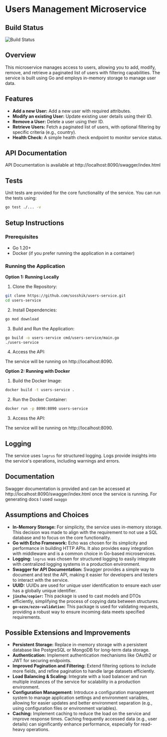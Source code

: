# Users Management Microservice

## Build Status

![Build Status](https://img.shields.io/github/actions/workflow/status/sosshik/users-service/go.yml?branch=main)


## Overview

This microservice manages access to users, allowing you to add, modify, remove, and retrieve a paginated list of users with filtering capabilities. The service is built using Go and employs in-memory storage to manage user data.

## Features

- **Add a new User:** Add a new user with required attributes.
- **Modify an existing User:** Update existing user details using their ID.
- **Remove a User:** Delete a user using their ID.
- **Retrieve Users:** Fetch a paginated list of users, with optional filtering by specific criteria (e.g., country).
- **Health Check:** A simple health check endpoint to monitor service status.

## API Documentation 

API Documentation is available at http://localhost:8090/swagger/index.html

## Tests
Unit tests are provided for the core functionality of the service. You can run the tests using:
```bash
go test ./... -v
```

## Setup Instructions
### Prerequisites
- Go 1.20+
- Docker (if you prefer running the application in a container)

### Running the Application
**Option 1: Running Locally**
1. Clone the Repository:

```bash
git clone https://github.com/sosshik/users-service.git
cd users-service
```

2. Install Dependencies:
```bash
go mod download
```
3. Build and Run the Application:

```bash
go build -o users-service cmd/users-service/main.go
./users-service
```
4. Access the API:

The service will be running on http://localhost:8090.

**Option 2: Running with Docker**
 1. Build the Docker Image:

```bash
docker build -t users-service .
```

2. Run the Docker Container:
```bash
docker run -p 8090:8090 users-service
```
3. Access the API:

The service will be running on http://localhost:8090.

## Logging
The service uses `logrus` for structured logging. Logs provide insights into the service's operations, including warnings and errors.

## Documentation
Swagger documentation is provided and can be accessed at http://localhost:8090/swagger/index.html once the service is running. For generating docs I used `swaggo`

## Assumptions and Choices
- **In-Memory Storage:** For simplicity, the service uses in-memory storage. This decision was made to align with the requirement to not use a SQL database and to focus on the core functionality.
- **Go with Echo Framework:** Echo was chosen for its simplicity and performance in building HTTP APIs. It also provides easy integration with middleware and is a common choice in Go-based microservices.
- **Logging:** `logrus` was chosen for structured logging to easily integrate with centralized logging systems in a production environment.
- **Swagger for API Documentation:** Swagger provides a simple way to document and test the API, making it easier for developers and testers to interact with the service.
- **UUID:** UUIDs are used for unique user identification to ensure each user has a globally unique identifier.
- **`jinzhu/copier`:** This package is used to cast models and DTOs efficiently, simplifying the process of copying data between structures.
- **`go-ozzo/ozzo-validation`:** This package is used for validating requests, providing a robust way to ensure incoming data meets specified requirements.

## Possible Extensions and Improvements
- **Persistent Storage:** Replace in-memory storage with a persistent database like PostgreSQL or MongoDB for long-term data storage.
- **Authentication:** Implement authentication mechanisms like OAuth2 or JWT for securing endpoints.
- **Improved Pagination and Filtering:** Extend filtering options to include more fields, and refine pagination to handle large datasets efficiently.
- **Load Balancing & Scaling:** Integrate with a load balancer and run multiple instances of the service for scalability in a production environment.
- **Configuration Management:** Introduce a configuration management system to manage application settings and environment variables, allowing for easier updates and better environment separation (e.g., using configuration files or environment variables).
- **Caching:** Implement caching to reduce the load on the service and improve response times. Caching frequently accessed data (e.g., user details) can significantly enhance performance, especially for read-heavy operations.